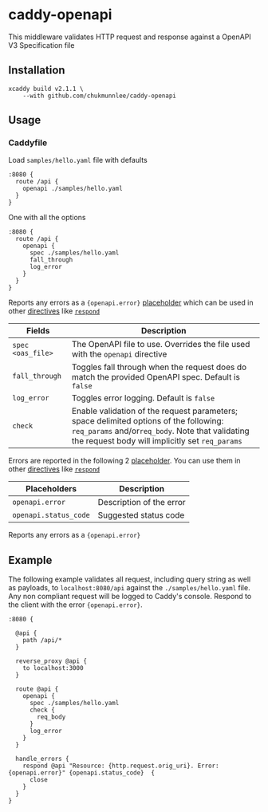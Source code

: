# caddy-openapi

This middleware validates HTTP request and response against a OpenAPI V3 Specification file

## Installation

```
xcaddy build v2.1.1 \
    --with github.com/chukmunnlee/caddy-openapi
```

## Usage

### Caddyfile

Load `samples/hello.yaml` file with defaults

```
:8080 {
  route /api {
    openapi ./samples/hello.yaml
  }
}
```

One with all the options

```
:8080 {
  route /api {
    openapi {
      spec ./samples/hello.yaml
      fall_through
      log_error
    }
  }
}
```

Reports any errors as a `{openapi.error}` [placeholder](https://caddyserver.com/docs/caddyfile/concepts#placeholders) which can be used in other [directives](https://caddyserver.com/docs/caddyfile/directives) like [`respond`](https://caddyserver.com/docs/caddyfile/directives/respond)

| Fields            | Description |
|-------------------|-------------|
| `spec <oas_file>` | The OpenAPI file to use. Overrides the file used with the `openapi` directive |
| `fall_through`    | Toggles fall through when the request does do match the provided OpenAPI spec. Default is `false` |
| `log_error`       | Toggles error logging. Default is `false` |
| `check`           | Enable validation of the request parameters; space delimited options of the following: `req_params` and/or`req_body`. Note that validating the request body will implicitly set `req_params` |

Errors are reported in the following 2 [placeholder](https://caddyserver.com/docs/caddyfile/concepts#placeholders). You can use them in other [directives](https://caddyserver.com/docs/caddyfile/directives) like [`respond`](https://caddyserver.com/docs/caddyfile/directives/respond)

| Placeholders          | Description |
|-----------------------|-------------|
| `openapi.error`       | Description of the error |
| `openapi.status_code` | Suggested status code |


Reports any errors as a `{openapi.error}` 

## Example

The following example validates all request, including query string as well as payloads, to `localhost:8080/api` 
against the `./samples/hello.yaml` file.  Any non compliant request will be logged to Caddy's console. 
Respond to the client with the error `{openapi.error}`.

```
:8080 {

  @api {
    path /api/*
  }

  reverse_proxy @api {
    to localhost:3000
  }

  route @api {
    openapi {
      spec ./samples/hello.yaml 
      check {
        req_body 
      }
      log_error 
    }
  }

  handle_errors {
    respond @api "Resource: {http.request.orig_uri}. Error: {openapi.error}" {openapi.status_code}  {
      close
    }
  }
}
```

